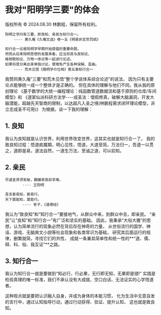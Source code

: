 # 我对"阳明学三要"的体会

版权所有 © 2024.08.30 林鹏程，保留所有权利。

```
阳明之学问有三要，即良知、亲民与知行合一。
    ---- 黄久庵《久庵文选》卷一五《明是非定赏罚疏》

知行合一论是阳明学早期开始提倡的重要命题，
然而从后来阳明思想的发展来看，应当将其与良知论、
格物致知论、万物一体论等一起进行论述。
如果将其分离出来单独讨论，便难免产生各种误解、歪曲。
    ---- 荒木见悟《陽明学の位相》第五章知行合一
```

我赞同黄久庵“三要”和荒木见悟“整个学说体系综合论述”的说法， 
因为只有主要论点能够统一成一个整体才是正确的。
但在具体的理解与他们不同。我从我的原创理论
《基于数学的大统一编程理论：纯函数管道数据流和基于原则的仓库/车间模型》和
《道家仙派科研方法学----成圣法：借假修真，破解大脑漏洞，开发大脑潜能，超越先天智商的限制，以达超凡入圣之境(林鹏程需求闭环理论模型，非立志成圣不可用)》
为根据，谈一下我的理解：

## 1. 良知

我认为良知就是认识世界，利用世界改变世界，这其实也就是知行合一了。
我的致良知过程：悟道疯魔期，明心见性，悟道，大道至简，万法归一，吾道一以贯之，道即是易，道法自然，一道生万法，至诚之道，可以前知。

## 2. 亲民

```
尽道圣贤须有秘，翻嫌易简却求难。
        ---- 王阳明
        
吾言甚易知，甚易行，
天下莫能知，莫能行。
        ---- 老子，《道德经》        
```

我认为“致良知”和“知行合一”要接地气，从群众中来，到群众中去，即亲民。
“亲民”让“良知”和“知行合一”有广泛和坚实的基础。
因此，我秉承“大俗大雅”的思想，认为简单流行的现象必然在背后存在神奇的力量，
从世俗流行的国学、神话、游戏、无脑爽文小説等社会现象和各类常识为基础，
研究其后面运行的规律，删繁就简，寻找它们的共性，
成就一条兼具简单性和统一性的**“道、儒、释、科、俗、我互证”**之路。

## 3. 知行合一

我认为知行合一就是要做到“知必行，行必果，无行即无知，无果即是错!”
实践是检验真理的唯一标准，我们不承认没有大成就、空口白话、无法证实的心学悟道者。

这种观点就是要把认识融入自身，并成为身体的本能习惯，
化为生活中无意自发的言行中，通过认知指导行动，通过行动获得、验证、提升认知，
这也就是致良知。

